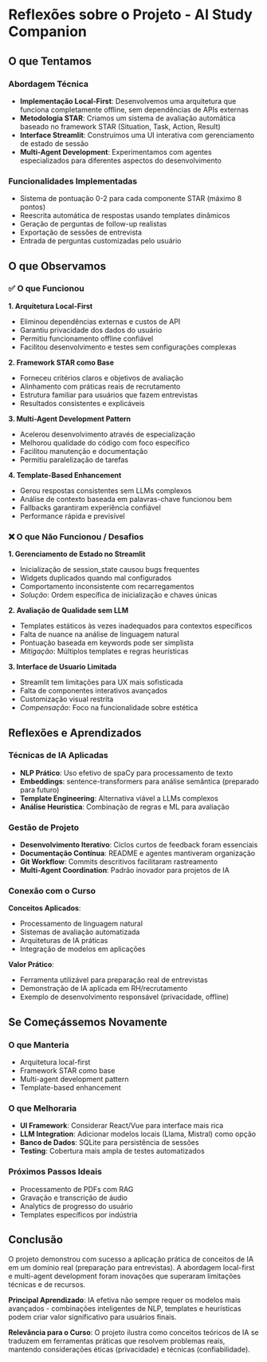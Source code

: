 # Reflexões sobre o Projeto - AI Study Companion

## O que Tentamos

### Abordagem Técnica

- **Implementação Local-First**: Desenvolvemos uma arquitetura que funciona completamente offline, sem dependências de APIs externas
- **Metodologia STAR**: Criamos um sistema de avaliação automática baseado no framework STAR (Situation, Task, Action, Result)
- **Interface Streamlit**: Construímos uma UI interativa com gerenciamento de estado de sessão
- **Multi-Agent Development**: Experimentamos com agentes especializados para diferentes aspectos do desenvolvimento

### Funcionalidades Implementadas

- Sistema de pontuação 0-2 para cada componente STAR (máximo 8 pontos)
- Reescrita automática de respostas usando templates dinâmicos
- Geração de perguntas de follow-up realistas
- Exportação de sessões de entrevista
- Entrada de perguntas customizadas pelo usuário

## O que Observamos

### ✅ O que Funcionou

**1. Arquitetura Local-First**

- Eliminou dependências externas e custos de API
- Garantiu privacidade dos dados do usuário
- Permitiu funcionamento offline confiável
- Facilitou desenvolvimento e testes sem configurações complexas

**2. Framework STAR como Base**

- Forneceu critérios claros e objetivos de avaliação
- Alinhamento com práticas reais de recrutamento
- Estrutura familiar para usuários que fazem entrevistas
- Resultados consistentes e explicáveis

**3. Multi-Agent Development Pattern**

- Acelerou desenvolvimento através de especialização
- Melhorou qualidade do código com foco específico
- Facilitou manutenção e documentação
- Permitiu paralelização de tarefas

**4. Template-Based Enhancement**

- Gerou respostas consistentes sem LLMs complexos
- Análise de contexto baseada em palavras-chave funcionou bem
- Fallbacks garantiram experiência confiável
- Performance rápida e previsível

### ❌ O que Não Funcionou / Desafios

**1. Gerenciamento de Estado no Streamlit**

- Inicialização de session_state causou bugs frequentes
- Widgets duplicados quando mal configurados
- Comportamento inconsistente com recarregamentos
- *Solução*: Ordem específica de inicialização e chaves únicas

**2. Avaliação de Qualidade sem LLM**

- Templates estáticos às vezes inadequados para contextos específicos
- Falta de nuance na análise de linguagem natural
- Pontuação baseada em keywords pode ser simplista
- *Mitigação*: Múltiplos templates e regras heurísticas

**3. Interface de Usuario Limitada**

- Streamlit tem limitações para UX mais sofisticada
- Falta de componentes interativos avançados
- Customização visual restrita
- *Compensação*: Foco na funcionalidade sobre estética

## Reflexões e Aprendizados

### Técnicas de IA Aplicadas

- **NLP Prático**: Uso efetivo de spaCy para processamento de texto
- **Embeddings**: sentence-transformers para análise semântica (preparado para futuro)
- **Template Engineering**: Alternativa viável a LLMs complexos
- **Análise Heurística**: Combinação de regras e ML para avaliação

### Gestão de Projeto

- **Desenvolvimento Iterativo**: Ciclos curtos de feedback foram essenciais
- **Documentação Contínua**: README e agentes mantiveram organização
- **Git Workflow**: Commits descritivos facilitaram rastreamento
- **Multi-Agent Coordination**: Padrão inovador para projetos de IA

### Conexão com o Curso

**Conceitos Aplicados**:

- Processamento de linguagem natural
- Sistemas de avaliação automatizada
- Arquiteturas de IA práticas
- Integração de modelos em aplicações

**Valor Prático**:

- Ferramenta utilizável para preparação real de entrevistas
- Demonstração de IA aplicada em RH/recrutamento
- Exemplo de desenvolvimento responsável (privacidade, offline)

## Se Começássemos Novamente

### O que Manteria

- Arquitetura local-first
- Framework STAR como base
- Multi-agent development pattern
- Template-based enhancement

### O que Melhoraria

- **UI Framework**: Considerar React/Vue para interface mais rica
- **LLM Integration**: Adicionar modelos locais (Llama, Mistral) como opção
- **Banco de Dados**: SQLite para persistência de sessões
- **Testing**: Cobertura mais ampla de testes automatizados

### Próximos Passos Ideais

- Processamento de PDFs com RAG
- Gravação e transcrição de áudio
- Analytics de progresso do usuário
- Templates específicos por indústria

## Conclusão

O projeto demonstrou com sucesso a aplicação prática de conceitos de IA em um domínio real (preparação para entrevistas). A abordagem local-first e multi-agent development foram inovações que superaram limitações técnicas e de recursos.

**Principal Aprendizado**: IA efetiva não sempre requer os modelos mais avançados - combinações inteligentes de NLP, templates e heurísticas podem criar valor significativo para usuários finais.

**Relevância para o Curso**: O projeto ilustra como conceitos teóricos de IA se traduzem em ferramentas práticas que resolvem problemas reais, mantendo considerações éticas (privacidade) e técnicas (confiabilidade).
